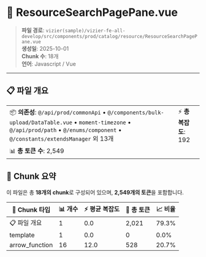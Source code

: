 # 📄 ResourceSearchPagePane.vue

> **파일 경로**: `vizier(sample)/vizier-fe-all-develop/src/components/prod/catalog/resource/ResourceSearchPagePane.vue`  
> **생성일**: 2025-10-01  
> **Chunk 수**: 18개  
> **언어**: Javascript / Vue
---


## 📋 파일 개요

| | |
|--|--|
| 📦 **의존성**: `@/api/prod/commonApi` • `@/components/bulk-upload/DataTable.vue` • `moment-timezone` • `@/api/prod/path` • `@/enums/component` • `@/constants/extendsManager` 외 13개 | ⚡ **총 복잡도**: 192 |
| 📊 **총 토큰 수**: 2,549 |  |






## 🧩 Chunk 요약

이 파일은 총 **18개의 chunk**로 구성되어 있으며, **2,549개의 토큰**을 포함합니다.

| 🧩 Chunk 타입 | 📊 개수 | ⚡ 평균 복잡도 | 📝 총 토큰 | 📈 비율 |
|---------------|--------|-------------|----------|--------|
| 📋 파일 개요 | 1 | 0.0 | 2,021 | 79.3% |
| template | 1 | 0.0 | 0 | 0.0% |
| arrow_function | 16 | 12.0 | 528 | 20.7% |

